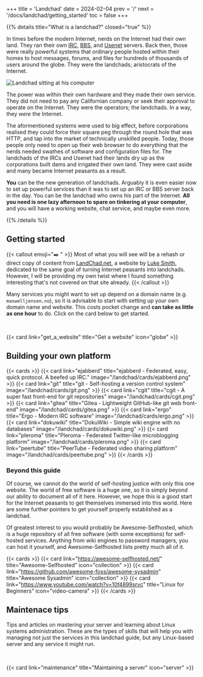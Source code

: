 +++
title = 'Landchad'
date = 2024-02-04
prev = '/'
next = '/docs/landchad/getting_started'
toc = false
+++

{{% details title="What is a landchad?" closed="true" %}}

In times before the modern Internet, nerds on the Internet had their own land.
They ran their own [IRC](https://en.wikipedia.org/wiki/Internet_Relay_Chat),
[BBS](https://en.wikipedia.org/wiki/Bulletin_board_system), and
[Usenet](https://en.wikipedia.org/wiki/Usenet) servers. Back then, those were
really powerful systems that ordinary people hosted within their homes to host
messages, forums, and files for hundreds of thousands of users around the
globe. They were the landchads; aristocrats of the Internet.

![Landchad sitting at his computer](/landchad/landchad.jpg)

The power was within their own hardware and they made their own service. They
did not need to pay any Californian company or seek their approval to operate
on the Internet. They were the operators; the landchads. In a way, they *were*
the Internet.

The aformentioned systems were used to big effect, before corporations realised
they could force their square peg through the round hole that was HTTP, and tap
into the market of technically unskilled people. Today, those people only need
to open up their web browser to do everything that the nerds needed swathes of
software and configuration files for. The landchads of the IRCs and Usenet had
their lands dry up as the corporations built dams and irrigated their own land.
They were cast aside and many became Internet peasants as a result.

**You** can be the new generation of landchads. Arguably it is even easier now
to set up powerful services than it was to set up an IRC or BBS server back in
the day. You can be the landchad who owns his part of the Internet. **All you
need is one lazy afternoon to spare on tinkering at your computer**, and you
will have a working website, chat service, and maybe even more.

{{% /details %}}

## Getting started

{{< callout emoji="✒️ " >}}
Most of what you will see will be a rehash or direct copy of content from
[LandChad.net](https://landchad.net/), a website by [Luke
Smith](https://lukesmith.xyz/), dedicated to the same goal of turning Internet
peasants into landchads. However, I will be providing my own twist where I
found something interesting that's not covered on that site already.
{{< /callout >}}

Many services you might want to set up depend on a domain name (e.g.
`maxwelljensen.no`), so it is advisable to start with setting up your own domain
name and website. This costs pocket change and **can take as little as one
hour** to do. Click on the card below to get started.

<br>

{{< card link="get_a_website" title="Get a website" icon="globe" >}}

## Building your own platform

{{< cards >}}
  {{< card link="ejabberd" title="ejabberd - Federated, easy, quick protocol. A beefed up IRC." image="/landchad/cards/ejabberd.png" >}}
  {{< card link="git" title="git - Self-hosting a version control system" image="/landchad/cards/git.png" >}}
  {{< card link="cgit" title="cgit - A super fast front-end for git repositories" image="/landchad/cards/cgit.png" >}}
  {{< card link="gitea" title="Gitea - Lightweight GitHub-like git web front-end" image="/landchad/cards/gitea.png" >}}
  {{< card link="ergo" title="Ergo - Modern IRC software" image="/landchad/cards/ergo.png" >}}
  {{< card link="dokuwiki" title="DokuWiki - Simple wiki engine with no databases" image="/landchad/cards/dokuwiki.png" >}}
  {{< card link="pleroma" title="Pleroma - Federated Twitter-like microblogging platform" image="/landchad/cards/pleroma.png" >}}
  {{< card link="peertube" title="PeerTube - Federated video sharing platform" image="/landchad/cards/peertube.png" >}}
{{< /cards >}}

### Beyond this guide

Of course, we cannot do the world of self-hosting justice with only this one
website. The world of free software is a huge one, so it is simply beyond our
ability to document all of it here. However, we hope this is a good start for
the Internet peasants to get themselves immersed into this world. Here are some
further pointers to get yourself properly established as a landchad.

Of greatest interest to you would probably be Awesome-Selfhosted, which is a
huge repository of all free software (with some exceptions) for self-hosted
services. Anything from wiki engines to password managers, you can host it
yourself, and Awesome-Selfhosted lists pretty much all of it.

{{< cards >}}
  {{< card link="https://awesome-selfhosted.net/" title="Awesome-Selfhosted" icon="collection" >}}
  {{< card link="https://github.com/awesome-foss/awesome-sysadmin" title="Awesome Sysadmin" icon="collection" >}}
  {{< card link="https://www.youtube.com/watch?v=10f4899srvc" title="Linux for Beginners" icon="video-camera" >}}
{{< /cards >}}

## Maintenace tips

Tips and articles on mastering your server and learning about Linux systems
administration. These are the types of skills that will help you with managing
not just the services in this landchad guide, but any Linux-based server and
any service it might run.

<br>

{{< card link="maintenance" title="Maintaining a server" icon="server" >}}
